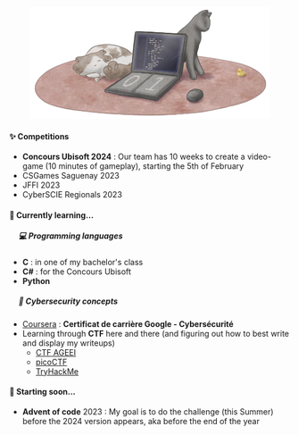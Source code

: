 <p align="center"><img src="/GitHub_banner.png" height="200"></p>

#### :sparkles: Competitions
 - **Concours Ubisoft 2024** : Our team has 10 weeks to create a video-game (10 minutes of gameplay), starting the 5th of February
 - CSGames Saguenay 2023
 - JFFI 2023
 - CyberSCIE Regionals 2023
 
#### 🌱 Currently learning… 
##### &nbsp;&nbsp;&nbsp;&nbsp; :computer: Programming languages
   - **C** : in one of my bachelor's class
   - **C#** : for the Concours Ubisoft
   - **Python**
##### &nbsp;&nbsp;&nbsp;&nbsp; :triangular_flag_on_post: Cybersecurity concepts
  - [Coursera](https://www.coursera.org/user/a26ac77a6371e802c926004afd970852) : **Certificat de carrière Google - Cybersécurité**
  - Learning through **CTF** here and there (and figuring out how to best write and display my writeups)
      - [CTF AGEEI](https://ctf.ageei.org/users/97)
      - [picoCTF](https://play.picoctf.org/users/Anomalie)
      - [TryHackMe](https://tryhackme.com/p/Anomalie)

#### 🔭 Starting soon...
  - **Advent of code** 2023 : My goal is to do the challenge (this Summer) before the 2024 version appears, aka before the end of the year
